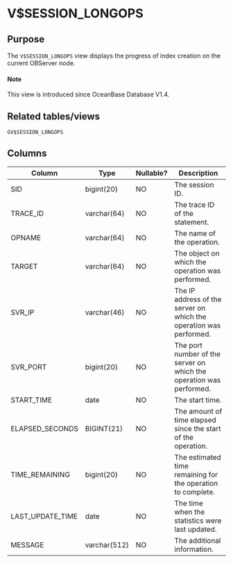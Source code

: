# V$SESSION_LONGOPS

## Purpose

The `V$SESSION_LONGOPS` view displays the progress of index creation on the current OBServer node.

<main id="notice" type='explain'>
  <h4>Note</h4>
  <p>This view is introduced since OceanBase Database V1.4. </p>
</main>

## Related tables/views

`GV$SESSION_LONGOPS`

## Columns

| **Column** | **Type** | **Nullable?** | **Description** |
|------------------|---------------|----------------|-----------|
| SID | bigint(20) | NO | The session ID. |
| TRACE_ID | varchar(64) | NO | The trace ID of the statement. |
| OPNAME | varchar(64) | NO | The name of the operation. |
| TARGET | varchar(64) | NO | The object on which the operation was performed. |
| SVR_IP | varchar(46) | NO | The IP address of the server on which the operation was performed. |
| SVR_PORT | bigint(20) | NO | The port number of the server on which the operation was performed. |
| START_TIME | date | NO | The start time. |
| ELAPSED_SECONDS | BIGINT(21) | NO | The amount of time elapsed since the start of the operation. |
| TIME_REMAINING | bigint(20) | NO | The estimated time remaining for the operation to complete. |
| LAST_UPDATE_TIME | date | NO | The time when the statistics were last updated. |
| MESSAGE | varchar(512) | NO | The additional information. |
